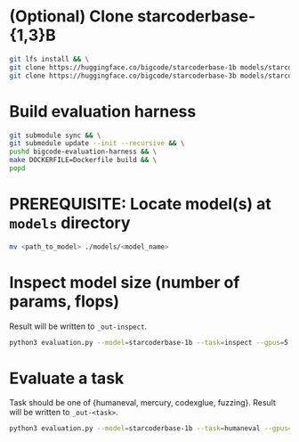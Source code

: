# (Optional) Clone starcoderbase-{1,3}B

```bash
git lfs install && \
git clone https://huggingface.co/bigcode/starcoderbase-1b models/starcoderbase-1b && \
git clone https://huggingface.co/bigcode/starcoderbase-3b models/starcoderbase-3b
```

# Build evaluation harness

```bash
git submodule sync && \
git submodule update --init --recursive && \
pushd bigcode-evaluation-harness && \
make DOCKERFILE=Dockerfile build && \
popd
```

# PREREQUISITE: Locate model(s) at `models` directory

```bash
mv <path_to_model> ./models/<model_name>
```

# Inspect model size (number of params, flops)

Result will be written to `_out-inspect`.

```bash
python3 evaluation.py --model=starcoderbase-1b --task=inspect --gpus=5
```

# Evaluate a task

Task should be one of {humaneval, mercury, codexglue, fuzzing}.
Result will be written to `_out-<task>`.

```bash
python3 evaluation.py --model=starcoderbase-1b --task=humaneval --gpus=5
```
